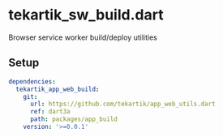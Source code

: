 # tekartik_sw_build.dart

Browser service worker build/deploy utilities

## Setup

```yaml
dependencies:
  tekartik_app_web_build:
    git:
      url: https://github.com/tekartik/app_web_utils.dart
      ref: dart3a
      path: packages/app_build
    version: '>=0.0.1'
```